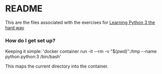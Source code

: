 # README #

This are the files associated with the exercises for [Learning Python 3 the hard way](https://localhost)

### How do I get set up? ###

Keeping it simple:  'docker container run -it --rm -v "$(pwd)":/tmp --name python python:3 /bin/bash'

This maps the current directory into the container.
